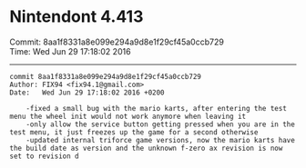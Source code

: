 # Nintendont 4.413
Commit: 8aa1f8331a8e099e294a9d8e1f29cf45a0ccb729  
Time: Wed Jun 29 17:18:02 2016   

-----

```
commit 8aa1f8331a8e099e294a9d8e1f29cf45a0ccb729
Author: FIX94 <fix94.1@gmail.com>
Date:   Wed Jun 29 17:18:02 2016 +0200

    -fixed a small bug with the mario karts, after entering the test menu the wheel init would not work anymore when leaving it
    -only allow the service button getting pressed when you are in the test menu, it just freezes up the game for a second otherwise
    -updated internal triforce game versions, now the mario karts have the build date as version and the unknown f-zero ax revision is now set to revision d
```
